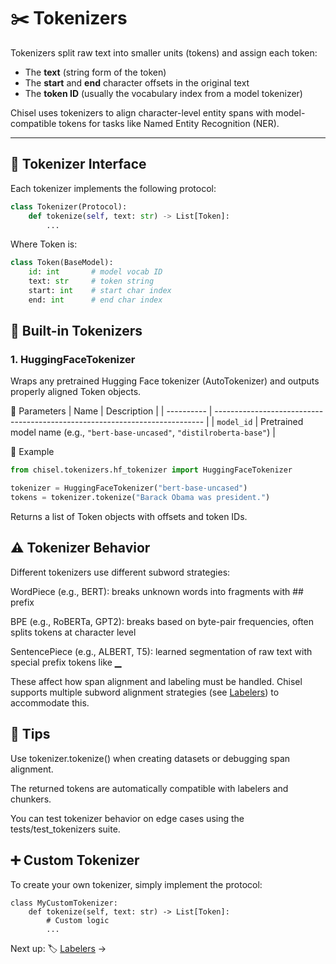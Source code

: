 # ✂️ Tokenizers

Tokenizers split raw text into smaller units (tokens) and assign each token:
- The **text** (string form of the token)
- The **start** and **end** character offsets in the original text
- The **token ID** (usually the vocabulary index from a model tokenizer)

Chisel uses tokenizers to align character-level entity spans with model-compatible tokens for tasks like Named Entity Recognition (NER).

---

## 🧱 Tokenizer Interface

Each tokenizer implements the following protocol:

```python
class Tokenizer(Protocol):
    def tokenize(self, text: str) -> List[Token]:
        ...
```

Where Token is:

```python
class Token(BaseModel):
    id: int       # model vocab ID
    text: str     # token string
    start: int    # start char index
    end: int      # end char index
```

## 🧰 Built-in Tokenizers
### 1. HuggingFaceTokenizer

Wraps any pretrained Hugging Face tokenizer (AutoTokenizer) and outputs properly aligned Token objects.

🔧 Parameters
| Name       | Description                                                                 |
| ---------- | --------------------------------------------------------------------------- |
| `model_id` | Pretrained model name (e.g., `"bert-base-uncased"`, `"distilroberta-base"`) |

🧪 Example
```python
from chisel.tokenizers.hf_tokenizer import HuggingFaceTokenizer

tokenizer = HuggingFaceTokenizer("bert-base-uncased")
tokens = tokenizer.tokenize("Barack Obama was president.")
```
Returns a list of Token objects with offsets and token IDs.

## ⚠️ Tokenizer Behavior
Different tokenizers use different subword strategies:

WordPiece (e.g., BERT): breaks unknown words into fragments with ## prefix

BPE (e.g., RoBERTa, GPT2): breaks based on byte-pair frequencies, often splits tokens at character level

SentencePiece (e.g., ALBERT, T5): learned segmentation of raw text with special prefix tokens like ▁

These affect how span alignment and labeling must be handled. Chisel supports multiple subword alignment strategies (see [Labelers](components/labelers.md)) to accommodate this.


## 🧠 Tips
Use tokenizer.tokenize() when creating datasets or debugging span alignment.

The returned tokens are automatically compatible with labelers and chunkers.

You can test tokenizer behavior on edge cases using the tests/test_tokenizers suite.

## ➕ Custom Tokenizer
To create your own tokenizer, simply implement the protocol:

```
class MyCustomTokenizer:
    def tokenize(self, text: str) -> List[Token]:
        # Custom logic
        ...

```

Next up: 🏷 [Labelers](components/labelers.md) →